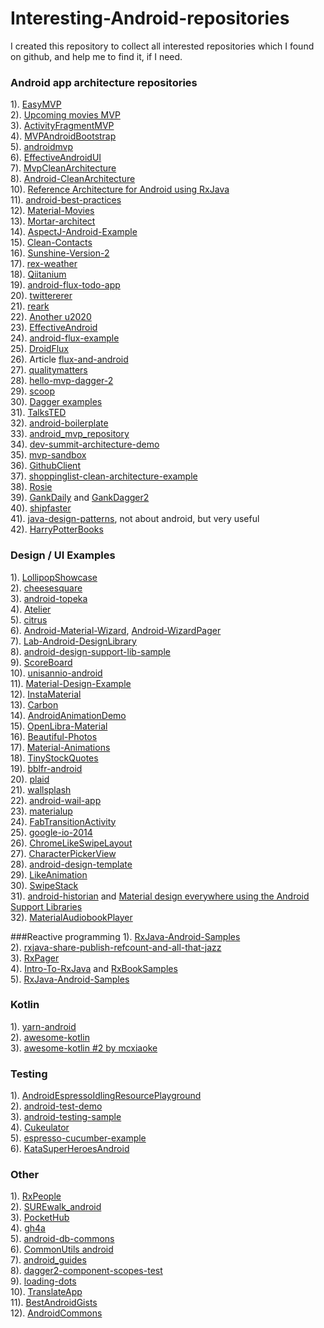 # Interesting-Android-repositories
I created this repository to collect all interested repositories which I found on github, and help me to find it, if I need.<br/>
### Android app architecture repositories
1). [EasyMVP](https://github.com/JorgeCastilloPrz/EasyMVP)<br/>
2). [Upcoming movies MVP](https://github.com/jlmd/UpcomingMoviesMVP)<br/>
3). [ActivityFragmentMVP](https://github.com/spengilley/ActivityFragmentMVP)<br/>
4). [MVPAndroidBootstrap](https://github.com/richardradics/MVPAndroidBootstrap)<br/>
5). [androidmvp](https://github.com/antoniolg/androidmvp)<br/>
6). [EffectiveAndroidUI](https://github.com/pedrovgs/EffectiveAndroidUI)<br/>
7). [MvpCleanArchitecture](https://github.com/glomadrian/MvpCleanArchitecture)<br/>
8). [Android-CleanArchitecture](https://github.com/android10/Android-CleanArchitecture)<br/>
10). [Reference Architecture for Android using RxJava](https://github.com/tehmou/rx-android-architecture)<br/>
11). [android-best-practices](https://github.com/futurice/android-best-practices)<br/>
12). [Material-Movies](https://github.com/saulmm/Material-Movies)<br/>
13). [Mortar-architect](https://github.com/lukaspili/Mortar-architect)<br/>
14). [AspectJ-Android-Example](https://github.com/firstthumb/AspectJ-Android-Example)<br/>
15). [Clean-Contacts](https://github.com/PaNaVTEC/Clean-Contacts)<br/>
16). [Sunshine-Version-2](https://github.com/udacity/Sunshine-Version-2)<br/>
17). [rex-weather](https://github.com/vyshane/rex-weather)<br/>
18). [Qiitanium](https://github.com/ogaclejapan/Qiitanium)<br/>
19). [android-flux-todo-app](https://github.com/lgvalle/android-flux-todo-app)<br/>
20). [twittererer](https://github.com/zfoltin/twittererer)<br/>
21). [reark](https://github.com/reark/reark)<br/>
22). [Another u2020](https://github.com/prolificinteractive/u2020)
<br/>
23). [EffectiveAndroid](https://github.com/rallat/EffectiveAndroid)<br/>
24). [android-flux-example](https://github.com/n0m0r3pa1n/android-flux-example)<br/>
25). [DroidFlux](https://github.com/frostymarvelous/DroidFlux)<br/>
26). Article [flux-and-android](http://armueller.github.io/android/2015/03/29/flux-and-android.html)<br/>
27). [qualitymatters](https://github.com/artem-zinnatullin/qualitymatters)<br/>
28). [hello-mvp-dagger-2](https://github.com/grandstaish/hello-mvp-dagger-2)<br/>
29). [scoop](https://github.com/lyft/scoop)<br/>
30). [Dagger examples](https://github.com/google/dagger/tree/master/examples)<br/>
31). [TalksTED](https://github.com/Mitutov/TalksTED)<br/>
32). [android-boilerplate](https://github.com/ribot/android-boilerplate)<br/>
33). [android_mvp_repository](https://github.com/AAverin/android_mvp_repository)<br/>
34). [dev-summit-architecture-demo](https://github.com/yigit/dev-summit-architecture-demo)<br/>
35). [mvp-sandbox](https://github.com/ragnor-rs/mvp-sandbox)<br/>
36). [GithubClient](https://github.com/frogermcs/GithubClient)<br/>
37). [shoppinglist-clean-architecture-example](https://github.com/mcharmas/shoppinglist-clean-architecture-example)<br/>
38). [Rosie](https://github.com/Karumi/Rosie)<br/>
39). [GankDaily](https://github.com/maoruibin/GankDaily) and [GankDagger2](https://github.com/maoruibin/GankDagger2)<br/>
40). [shipfaster](https://github.com/pyricau/shipfaster)<br/>
41). [java-design-patterns](https://github.com/iluwatar/java-design-patterns), not about android, but very useful<br/>
42). [HarryPotterBooks](https://github.com/chemouna/HarryPotterBooks)<br/>


### Design / UI Examples
1). [LollipopShowcase](https://github.com/mikepenz/LollipopShowcase)<br/>
2). [cheesesquare](https://github.com/chrisbanes/cheesesquare)<br/>
3). [android-topeka](https://github.com/googlesamples/android-topeka)<br/>
4). [Atelier](https://github.com/Musenkishi/Atelier)<br/>
5). [citrus](https://github.com/eure/citrus)<br/>
6). [Android-Material-Wizard](https://github.com/MarkOSullivan94/Android-Material-Wizard), [Android-WizardPager](https://github.com/romannurik/Android-WizardPager)<br/>
7). [Lab-Android-DesignLibrary](https://github.com/nuuneoi/Lab-Android-DesignLibrary)<br/>
8). [android-design-support-lib-sample](https://github.com/swissonid/android-design-support-lib-sample)<br/>
9). [ScoreBoard](https://github.com/SeniorZhai/ScoreBoard)<br/>
10). [unisannio-android](https://github.com/hamen/unisannio-android)<br/>
11). [Material-Design-Example](https://github.com/halysongoncalves/Material-Design-Example)<br/>
12). [InstaMaterial](https://github.com/frogermcs/InstaMaterial)<br/>
13). [Carbon](https://github.com/ZieIony/Carbon)<br/>
14). [AndroidAnimationDemo](https://github.com/kongnanlive/AndroidAnimationDemo)<br/>
15). [OpenLibra-Material](https://github.com/saulmm/OpenLibra-Material)<br/>
16). [Beautiful-Photos](https://github.com/lgvalle/Beautiful-Photos)<br/>
17). [Material-Animations](https://github.com/lgvalle/Material-Animations)<br/>
18). [TinyStockQuotes](https://github.com/KKorvin/TinyStockQuotes)<br/>
19). [bblfr-android](https://github.com/Nilhcem/bblfr-android)<br/>
20). [plaid](https://github.com/nickbutcher/plaid)<br/>
21). [wallsplash](https://github.com/mikepenz/wallsplash-android)<br/>
22). [android-wail-app](https://github.com/artem-zinnatullin/android-wail-app)<br/>
23). [materialup](https://github.com/Alelak/materialup)<br/>
24). [FabTransitionActivity](https://github.com/coyarzun89/FabTransitionActivity)<br/>
25). [google-io-2014](https://github.com/romainguy/google-io-2014)<br/>
26). [ChromeLikeSwipeLayout](https://github.com/ashqal/ChromeLikeSwipeLayout)<br/>
27). [CharacterPickerView](https://github.com/alafighting/CharacterPickerView)<br/>
28). [android-design-template](https://github.com/andreasschrade/android-design-template)<br/>
29). [LikeAnimation](https://github.com/frogermcs/LikeAnimation)<br/>
30). [SwipeStack](https://github.com/flschweiger/SwipeStack)<br/>
31). [android-historian](https://github.com/mwolfson/android-historian) and [Material design everywhere using the Android Support Libraries](https://www.youtube.com/watch?v=5u0dtzXL3PQ)<br />
32). [MaterialAudiobookPlayer](https://github.com/PaulWoitaschek/MaterialAudiobookPlayer)<br/>

###Reactive programming
1). [RxJava-Android-Samples](https://github.com/kaushikgopal/RxJava-Android-Samples)<br/>
2). [rxjava-share-publish-refcount-and-all-that-jazz](http://nerds.weddingpartyapp.com/tech/2015/01/21/rxjava-share-publish-refcount-and-all-that-jazz/)<br/>
3). [RxPager](https://gist.github.com/mttkay/24881a0ce986f6ec4b4d)<br/>
4). [Intro-To-RxJava](https://github.com/Froussios/Intro-To-RxJava) and [RxBookSamples](https://github.com/AlexShutov/RxBookSamples.git)<br />
5). [RxJava-Android-Samples](https://github.com/kaushikgopal/RxJava-Android-Samples)<br/>

### Kotlin
1). [yarn-android](https://github.com/russianwordnet/yarn-android)<br/>
2). [awesome-kotlin](https://github.com/JavaBy/awesome-kotlin#libraries)<br/>
3). [awesome-kotlin #2 by mcxiaoke](https://github.com/mcxiaoke/awesome-kotlin)<br/>

### Testing
1). [AndroidEspressoIdlingResourcePlayground](https://github.com/FutureProcessing/AndroidEspressoIdlingResourcePlayground)<br/>
2). [android-test-demo](https://github.com/chiuki/android-test-demo)<br/>
3). [android-testing-sample](https://github.com/proevan/android-testing-sample)<br/>
4). [Cukeulator](https://github.com/cucumber/cucumber-jvm/tree/master/examples/android/android-studio/Cukeulator)<br/>
5). [espresso-cucumber-example](https://github.com/Stabilitron/espresso-cucumber-example)<br/>
6). [KataSuperHeroesAndroid](https://github.com/Karumi/KataSuperHeroesAndroid)<br/>

### Other
1). [RxPeople](https://github.com/cesarferreira/RxPeople)<br/>
2). [SUREwalk_android](https://github.com/hzsweers/SUREwalk_android)<br/>
3). [PocketHub](https://github.com/pockethub/PocketHub)<br/>
4). [gh4a](https://github.com/slapperwan/gh4a)<br/>
5). [android-db-commons](https://github.com/futuresimple/android-db-commons)<br/>
6). [CommonUtils android](https://github.com/CommonUtils/android)<br/>
7). [android_guides](https://github.com/codepath/android_guides/wiki)<br/>
8). [dagger2-component-scopes-test](https://github.com/joesteele/dagger2-component-scopes-test)<br/>
9). [loading-dots](https://github.com/EyalBira/loading-dots)<br/>
10). [TranslateApp](https://github.com/maoruibin/TranslateApp)<br/>
11). [BestAndroidGists](https://github.com/lopspower/BestAndroidGists)<br/>
12). [AndroidCommons](https://github.com/alexvasilkov/AndroidCommons)<br/>

